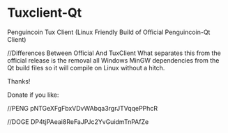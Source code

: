 Tuxclient-Qt
============

Penguincoin Tux Client (Linux Friendly Build of Official Penguincoin-Qt Client)


//Differences Between Official And TuxClient
What separates this from the official release is the removal all Windows MinGW dependencies from the Qt build files so it will compile on Linux without a hitch.

Thanks!


Donate if you like:

//PENG
pNTGeXFgFbxVDvWAbqa3rgrJTVqqePPhcR

//DOGE
DP4tjPAeai8ReFaJPJc2YvGuidmTnPAfZe
